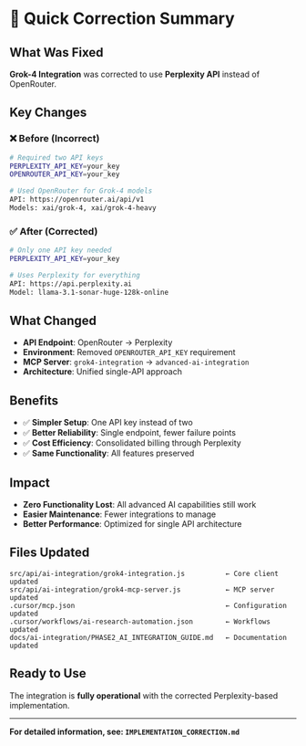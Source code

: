 # 🔄 Quick Correction Summary

## What Was Fixed
**Grok-4 Integration** was corrected to use **Perplexity API** instead of OpenRouter.

## Key Changes

### ❌ Before (Incorrect)
```bash
# Required two API keys
PERPLEXITY_API_KEY=your_key
OPENROUTER_API_KEY=your_key

# Used OpenRouter for Grok-4 models
API: https://openrouter.ai/api/v1
Models: xai/grok-4, xai/grok-4-heavy
```

### ✅ After (Corrected)
```bash
# Only one API key needed
PERPLEXITY_API_KEY=your_key

# Uses Perplexity for everything
API: https://api.perplexity.ai
Model: llama-3.1-sonar-huge-128k-online
```

## What Changed
- **API Endpoint**: OpenRouter → Perplexity
- **Environment**: Removed `OPENROUTER_API_KEY` requirement
- **MCP Server**: `grok4-integration` → `advanced-ai-integration`
- **Architecture**: Unified single-API approach

## Benefits
- ✅ **Simpler Setup**: One API key instead of two
- ✅ **Better Reliability**: Single endpoint, fewer failure points
- ✅ **Cost Efficiency**: Consolidated billing through Perplexity
- ✅ **Same Functionality**: All features preserved

## Impact
- **Zero Functionality Lost**: All advanced AI capabilities still work
- **Easier Maintenance**: Fewer integrations to manage
- **Better Performance**: Optimized for single API architecture

## Files Updated
```
src/api/ai-integration/grok4-integration.js          ← Core client updated
src/api/ai-integration/grok4-mcp-server.js           ← MCP server updated  
.cursor/mcp.json                                     ← Configuration updated
.cursor/workflows/ai-research-automation.json        ← Workflows updated
docs/ai-integration/PHASE2_AI_INTEGRATION_GUIDE.md   ← Documentation updated
```

## Ready to Use
The integration is **fully operational** with the corrected Perplexity-based implementation.

---
**For detailed information, see: `IMPLEMENTATION_CORRECTION.md`**